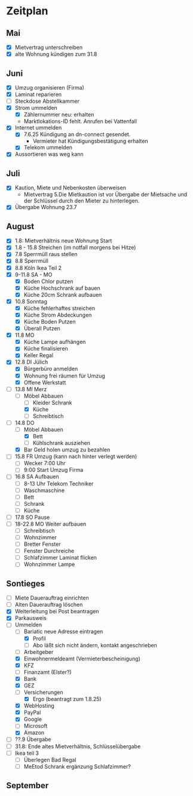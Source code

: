 # Zeitplan

## Mai

- [x] Mietvertrag unterschreiben
- [x] alte Wohnung kündigen zum 31.8

## Juni

- [x] Umzug organisieren (Firma)
- [x] Laminat reparieren
- [ ] Steckdose Abstellkammer
- [x] Strom ummelden
  - [x] Zählernummer neu: erhalten
  - Marktlokations-ID fehlt. Anrufen bei Vattenfall
- [x] Internet ummelden
  - [x] 7.6.25 Kündigung an dn-connect gesendet.
    - Vermieter hat Kündigungsbestätigung erhalten
  - [x] Telekom ummelden
- [x] Aussortieren was weg kann

## Juli

- [x] Kaution, Miete und Nebenkosten überweisen
  - Mietvertrag 5.Die Mietkaution ist vor Übergabe der Mietsache und der Schlüssel durch den Mieter zu hinterlegen.
- [x] Übergabe Wohnung 23.7

## August

- [x] 1.8: Mietverhältnis neue Wohnung Start
- [x] 1.8 - 15.8 Streichen (im notfall morgens bei Hitze)
- [x] 7.8 Sperrmüll raus stellen
- [x] 8.8 Sperrmüll
- [x] 8.8 Köln Ikea Teil 2
- [x] 9-11.8 SA - MO
  - [x] Boden Chlor putzen
  - [x] Küche Hochschrank auf bauen
  - [x] Küche 20cm Schrank aufbauen
- [x] 10.8 Sonntag
  - [x] Küche fehlerhaftes streichen
  - [x] Küche Strom Abdeckungen
  - [x] Küche Boden Putzen
  - [x] Überall Putzen
- [x] 11.8 MO
  - [x] Küche Lampe aufhängen
  - [x] Küche finalisieren
  - [x] Keller Regal
- [x] 12.8 DI Jülich
  - [x] Bürgerbüro anmelden
  - [x] Wohnung frei räumen für Umzug
  - [x] Offene Werkstatt
- [ ] 13.8 MI Merz
  - [ ] Möbel Abbauen
    - [ ] Kleider Schrank
    - [x] Küche
    - [ ] Schreibtisch
- [ ] 14.8 DO
  - [ ] Möbel Abbauen
    - [x] Bett
    - [ ] Kühlschrank ausziehen
  - [x] Bar Geld holen umzug zu bezahlen
- [ ] 15.8 FR Umzug (kann nach hinter verlegt werden)
  - [ ] Wecker 7:00 Uhr
  - [ ] 9:00 Start Umzug Firma
- [ ] 16.8 SA Aufbauen
  - [ ] 8-13 Uhr Telekom Techniker
  - [ ] Waschmaschine
  - [ ] Bett
  - [ ] Schrank
  - [ ] Küche
- [ ] 17.8 SO Pause
- [ ] 18-22.8 MO Weiter aufbauen
  - [ ] Schreibtisch
  - [ ] Wohnzimmer
  - [ ] Bretter Fenster
  - [ ] Fenster Durchreiche
  - [ ] Schlafzimmer Laminat flicken
  - [ ] Wohnzimmer Lampe

## Sontieges

- [ ] Miete Dauerauftrag einrichten
- [ ] Alten Dauerauftrag löschen
- [x] Weiterleitung bei Post beantragen
- [x] Parkausweis
- [ ] Ummelden
  - [ ] Bariatic neue Adresse eintragen
    - [x] Profil
    - [ ] Abo läßt sich nicht ändern, kontakt angeschrieben
  - [ ] Arbeitgeber
  - [x] Einwohnermeldeamt (Vermieterbescheinigung)
  - [x] KFZ
  - [ ] Finanzamt (Elster?)
  - [x] Bank
  - [x] GEZ
  - [ ] Versicherungen
    - [x] Ergo (beantragt zum 1.8.25)
  - [x] WebHosting
  - [x] PayPal
  - [x] Google
  - [ ] Microsoft
  - [x] Amazon
- [ ] ??.9 Übergabe
- [ ] 31.8: Ende altes Mietverhältnis, Schlüsselübergabe
- [ ] Ikea teil 3
  - [ ] Überlegen Bad Regal
  - [ ] MeEtod Schrank ergänzung Schlafzimmer?

## September
